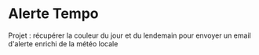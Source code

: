 # Alerte Tempo

Projet : récupérer la couleur du jour et du lendemain pour envoyer un email d'alerte enrichi de la météo locale